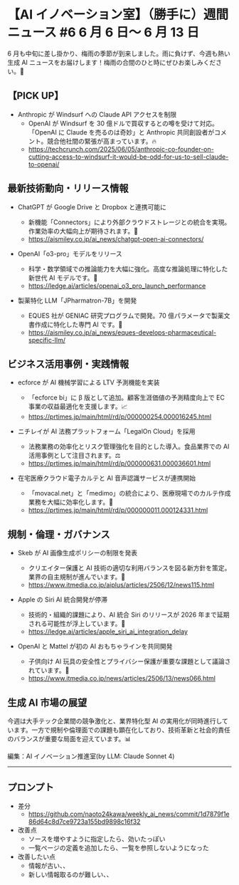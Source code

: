 # 【AI イノベーション室】（勝手に）週間ニュース #6 6 月 6 日～ 6 月 13 日

6 月も中旬に差し掛かり、梅雨の季節が到来しました。雨に負けず、今週も熱い生成 AI ニュースをお届けします！梅雨の合間のひと時にぜひお楽しみください。🌟

## 【PICK UP】

- Anthropic が Windsurf への Claude API アクセスを制限
  - OpenAI が Windsurf を 30 億ドルで買収するとの噂を受けて対応。「OpenAI に Claude を売るのは奇妙」と Anthropic 共同創設者がコメント。競合他社間の緊張が高まっています。🔥
  - https://techcrunch.com/2025/06/05/anthropic-co-founder-on-cutting-access-to-windsurf-it-would-be-odd-for-us-to-sell-claude-to-openai/

## 最新技術動向・リリース情報

- ChatGPT が Google Drive と Dropbox と連携可能に

  - 新機能「Connectors」により外部クラウドストレージとの統合を実現。作業効率の大幅向上が期待されます。🔗
  - https://aismiley.co.jp/ai_news/chatgpt-open-ai-connectors/

- OpenAI「o3-pro」モデルをリリース

  - 科学・数学領域での推論能力を大幅に強化。高度な推論処理に特化した新世代 AI モデルです。🧠
  - https://ledge.ai/articles/openai_o3_pro_launch_performance

- 製薬特化 LLM「JPharmatron-7B」を開発
  - EQUES 社が GENIAC 研究プログラムで開発。70 億パラメータで製薬文書作成に特化した専門 AI です。💊
  - https://aismiley.co.jp/ai_news/eques-develops-pharmaceutical-specific-llm/

## ビジネス活用事例・実践情報

- ecforce が AI 機械学習による LTV 予測機能を実装

  - 「ecforce bi」に β 版として追加。顧客生涯価値の予測精度向上で EC 事業の収益最適化を支援します。📈
  - https://prtimes.jp/main/html/rd/p/000000254.000016245.html

- ニチレイが AI 法務プラットフォーム「LegalOn Cloud」を採用

  - 法務業務の効率化とリスク管理強化を目的とした導入。食品業界での AI 活用事例として注目されます。⚖️
  - https://prtimes.jp/main/html/rd/p/000000631.000036601.html

- 在宅医療クラウド電子カルテと AI 音声認識サービスが連携開始
  - 「movacal.net」と「medimo」の統合により、医療現場でのカルテ作成業務を大幅に効率化します。🏥
  - https://prtimes.jp/main/html/rd/p/000000011.000124331.html

## 規制・倫理・ガバナンス

- Skeb が AI 画像生成ポリシーの制限を発表

  - クリエイター保護と AI 技術の適切な利用バランスを図る新方針を策定。業界の自主規制が進んでいます。🎨
  - https://www.itmedia.co.jp/aiplus/articles/2506/12/news115.html

- Apple の Siri AI 統合開発が停滞

  - 技術的・組織的課題により、AI 統合 Siri のリリースが 2026 年まで延期される可能性が浮上しています。🍎
  - https://ledge.ai/articles/apple_siri_ai_integration_delay

- OpenAI と Mattel が初の AI おもちゃラインを共同開発
  - 子供向け AI 玩具の安全性とプライバシー保護が重要な課題として議論されています。🧸
  - https://www.itmedia.co.jp/news/articles/2506/13/news066.html

## 生成 AI 市場の展望

今週は大手テック企業間の競争激化と、業界特化型 AI の実用化が同時進行しています。一方で規制や倫理面での課題も顕在化しており、技術革新と社会的責任のバランスが重要な局面を迎えています。📊

編集：AI イノベーション推進室(by LLM: Claude Sonnet 4)

---

## プロンプト

- 差分
  - https://github.com/naoto24kawa/weekly_ai_news/commit/1d7879f1e86d64c8d7ce9723a155bd9898c16f32
- 改善点
  - ソースを増やすように指定したら、効いたっぽい
  - 一覧ページの定義を追加したら、一覧を参照しないようになった
- 改善したい点
  - 情報が古い、、
  - 新しい情報取るのが難しい、、
